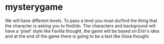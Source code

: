 # mysterygame
We will have different levels. To pass a level you must do/find the thing that the character is asking you to find/do. The characters and background will have a 'pixel' style like Favilla thought, the game will be based on Erin's idea and at the end of the game there is going to be a test like Gioia thought.

